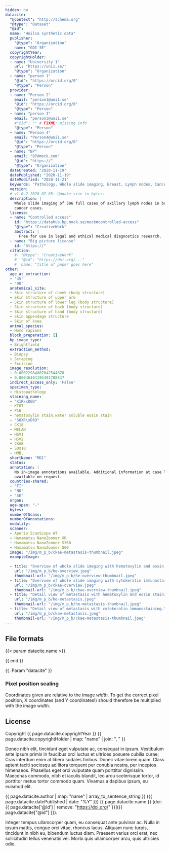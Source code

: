 ```yaml
---
hidden: no
datacite:
  "@context": "http://schema.org"
  "@type": "Dataset"
  "@id": 
  name: "Heilsa synthetic data"
  publisher:
    "@type": "Organization"
    name: "GDI-SE"
  copyrightYear: 
  copyrightHolder:
  - name: "University 1"
    url: "https://uni1.se/"
    "@type": "Organization"
  - name: "person 1"
    "@id": "https://orcid.org/0"
    "@type": "Person"
  provider:
  - name: "Person 2"
    email: "person1@uni1.se"
    "@id": "https://orcid.org/0"
    "@type": "Person"
  - name: "person 3"
    email: "person3@uni1.se"
    #"@id": "" # FIXME: missing info
    "@type": "Person"        
  - name: "Person 4"
    email: "Person4@uni1.se"
    "@id": "https://orcid.org/0"
    "@type": "Person"
  - name: "BP"
    email: "BP@mock.com"
    "@id": "https://"
    "@type": "Organization"
  dateCreated: "2020-11-19"
  datePublished: "2020-11-19"
  dateModified: "2020-11-21"
  keywords: "Pathology, Whole slide imaging, Breast, Lymph nodes, Cancer, Sentinel nodes, Immunohistochemical staining, cytokeratin, CKAE1/AE3"
  version:
  # v1.0.2 2020-07-05: Update size in bytes.
  description: |
    Whole slide imaging of 396 full cases of axillary lymph nodes in breast
    cancer cases. 
  license:
  - name: "Controlled access"
    id: "https://datahub.bp.mock.se/mock#controlled-access"
    "@type": "CreativeWork"
    abstract: |
      Free for use in legal and ethical medical diagnostics research.
  - name: "Big picture license"
    id: "https://"
  citation:
    #- "@type": "CreativeWork"
    #  "@id": "https://doi.org/..."
    #  name: "Title of paper goes here"
other:
  age_at_extraction:
  - '45'
  - '90'
  anatomical_site:
  - Skin structure of cheek (body structure)
  - Skin structure of upper arm
  - Skin structure of lower leg (body structure)
  - Skin structure of back (body structure)
  - Skin structure of hand (body structure)
  - Skin appendage structure
  - Skin of knee
  animal_species:
  - Homo sapiens
  block_preparation: []
  bp_image_type:
  - Brightfield
  extraction_method:
  - Biopsy
  - Scraping
  - Excision
  image_resolution:
  - 0.00022984807042544878
  - 0.00046104195481788847
  indirect_access_only: 'False'
  specimen_type:
  - Histopathology
  staining_name:
  - "KIR\xD6D" 
  - KI67
  - P16
  - hematoxylin stain,water soluble eosin stain
  - "SOXR\xD6D"
  - CK18
  - MELAN
  - HSV1
  - HSV2
  - CKAE
  - SOX10
  - HMB,
  shortName: "MD1"
  status:
  annotation: |
    No in-image annotations available. Additional information at case level
    available on request.
  countries-shared:
  - "FI"
  - "NO"
  - "SE"
  organ:
  age-span: "-"
  bytes:
  numberOfScans:
  numberOfAnnotations:
  modality:
  scanner:
  - Aperio ScanScope AT
  - Hamamatsu NanoZoomer XR
  - Hamamatsu NanoZoomer S360
  - Hamamatsu NanoZoomer S60
  image: "/img/m_p_b/ckae-metastasis-thumbnail.jpeg"
  exampleImage:
  
  - title: "Overview of whole slide imaging with hematoxylin and eosin staining."
    url: "/img/m_p_b/he-overview.jpeg"
    thumbnail-url: "/img/m_p_b/he-overview-thumbnail.jpeg"
  - title: "Overview of whole slide imaging with cytokeratin immunostaining."
    url: "/img/m_p_b/ckae-overview.jpeg"
    thumbnail-url: "/img/m_p_b/ckae-overview-thumbnail.jpeg"
  - title: "Detail view of metastasis with hematoxylin and eosin staining."
    url: "/img/m_p_b/he-metastasis.jpeg"
    thumbnail-url: "/img/m_p_b/he-metastasis-thumbnail.jpeg"
  - title: "Detail view of metastasis with cytokeratin immunostaining."
    url: "/img/m_p_b/ckae-metastasis.jpeg"
    thumbnail-url: "/img/m_p_b/ckae-metastasis-thumbnail.jpeg"
---
```

## File formats
{{< param datacite.name >}}

{{ end }}

{{ .Param "datacite" }}
### Pixel position scaling
Coordinates given are relative to the image *width*. To get the correct pixel
position, X coordinates (and Y coordinates!) should therefore be multiplied with
the image *width*.

## License
Copyright
{{ page.datacite.copyrightYear }}
{{ page.datacite.copyrightHolder | map: "name" |  join: ", " }}

Donec nibh elit, tincidunt eget vulputate ac, consequat in ipsum. Vestibulum ante ipsum primis in faucibus orci luctus et ultrices posuere cubilia curae; Cras interdum enim at libero sodales finibus. Donec vitae lorem quam. Class aptent taciti sociosqu ad litora torquent per conubia nostra, per inceptos himenaeos. Phasellus eget orci vulputate quam porttitor dignissim. Maecenas commodo, nibh et iaculis blandit, leo arcu scelerisque tortor, id porttitor metus tortor commodo quam. Vivamus a dapibus ipsum, eu euismod elit.

{{ page.datacite.author | map: "name" | array_to_sentence_string }}
({{ page.datacite.datePublished | date: "%Y" }})
{{ page.datacite.name }}
[doi:{{ page.datacite['@id'] | remove: "https://doi.org/" }}]({{ page.datacite["@id"] }}).

 Integer tempus ullamcorper quam, eu consequat ante pulvinar ac. Nulla in ipsum mattis, congue orci vitae, rhoncus lacus. Aliquam nunc turpis, tincidunt in nibh eu, bibendum luctus diam. Praesent varius orci erat, nec sollicitudin tellus venenatis vel. Morbi quis ullamcorper arcu, quis ultricies odio.
